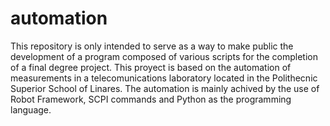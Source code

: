 # automation

This repository is only intended to serve as a way to make public the development of a program composed of various scripts for the completion of a final degree project.  This proyect is based on the automation of measurements in a telecomunications laboratory located in the Polithecnic Superior School of Linares. The automation is mainly achived by the use of Robot Framework, SCPI commands and Python as the programming language.
